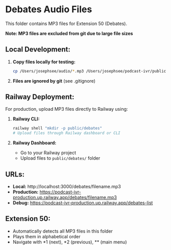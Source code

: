 # Debates Audio Files

This folder contains MP3 files for Extension 50 (Debates).

**Note: MP3 files are excluded from git due to large file sizes**

## Local Development:

1. **Copy files locally for testing:**
   ```bash
   cp /Users/josephsee/audio/*.mp3 /Users/josephsee/podcast-ivr/public/debates/
   ```

2. **Files are ignored by git** (see .gitignore)

## Railway Deployment:

For production, upload MP3 files directly to Railway using:

1. **Railway CLI:**
   ```bash
   railway shell "mkdir -p public/debates"
   # Upload files through Railway dashboard or CLI
   ```

2. **Railway Dashboard:**
   - Go to your Railway project
   - Upload files to `public/debates/` folder

## URLs:
- **Local:** http://localhost:3000/debates/filename.mp3
- **Production:** https://podcast-ivr-production.up.railway.app/debates/filename.mp3
- **Debug:** https://podcast-ivr-production.up.railway.app/debates-list

## Extension 50:
- Automatically detects all MP3 files in this folder
- Plays them in alphabetical order
- Navigate with *1 (next), *2 (previous), ** (main menu)